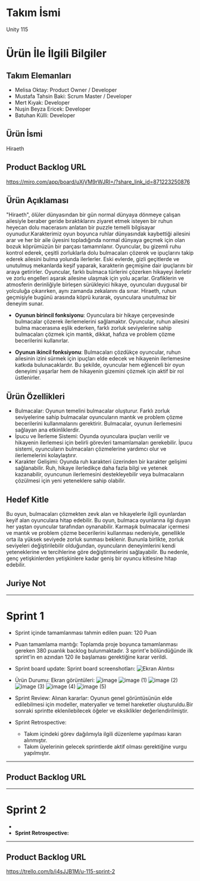 # **Takım İsmi**

Unity 115

# Ürün İle İlgili Bilgiler

## Takım Elemanları
- Melisa Oktay: Product Owner / Developer
- Mustafa Tahsin Baki: Scrum Master / Developer
- Mert Kıyak: Developer
- Nuşin Beyza Ericek: Developer
- Batuhan Külli: Developer

## Ürün İsmi

Hiraeth

## Product Backlog URL

https://miro.com/app/board/uXjVM9rWJRI=/?share_link_id=871223250876

## Ürün Açıklaması

"Hiraeth", ölüler dünyasından bir gün normal dünyaya dönmeye çalışan ailesiyle beraber geride bıraktıklarını ziyaret etmek isteyen bir ruhun heyecan dolu macerasını anlatan bir puzzle temelli bilgisayar oyunudur.Karakterimiz oyun boyunca ruhlar dünyasındak kaybettiği ailesini arar ve her bir aile üyesini topladığında normal dünyaya geçmek için olan bozuk köprümüzün bir parçası tamamnlanır. Oyuncular, bu gizemli ruhu kontrol ederek, çeşitli zorluklarla dolu bulmacaları çözerek ve ipuçlarını takip ederek ailesini bulma yolunda ilerlerler. Eski evlerde, gizli geçitlerde ve unutulmuş mekanlarda keşif yaparak, karakterin geçmişine dair ipuçlarını bir araya getirirler. Oyuncular, farklı bulmaca türlerini çözerken hikayeyi ilerletir ve zorlu engelleri aşarak ailesine ulaşmak için yolu açarlar. Grafiklerin ve atmosferin derinliğiyle birleşen sürükleyici hikaye, oyuncuları duygusal bir yolculuğa çıkarırken, aynı zamanda zekalarını da sınar. Hiraeth, ruhun geçmişiyle bugünü arasında köprü kurarak, oyunculara unutulmaz bir deneyim sunar.


- **Oyunun birincil fonksiyonu**: Oyunculara bir hikaye çerçevesinde bulmacalar çözerek ilerlemelerini sağlamaktır. Oyuncular, ruhun ailesini bulma macerasına eşlik ederken, farklı zorluk seviyelerine sahip bulmacaları çözmek için mantık, dikkat, hafıza ve problem çözme becerilerini kullanırlar.

- **Oyunun ikincil fonksiyonu**: Bulmacaları çözdükçe oyuncular, ruhun ailesinin izini sürmek için ipuçları elde edecek ve hikayenin ilerlemesine katkıda bulunacaklardır. Bu şekilde, oyuncular hem eğlenceli bir oyun deneyimi yaşarlar hem de hikayenin gizemini çözmek için aktif bir rol üstlenirler.

## Ürün Özellikleri
- Bulmacalar: Oyunun temelini bulmacalar oluşturur. Farklı zorluk seviyelerine sahip bulmacalar oyuncuların mantık ve problem çözme becerilerini kullanmalarını gerektirir. Bulmacalar, oyunun ilerlemesini sağlayan ana etkinliklerdir.
- İpucu ve İlerleme Sistemi: Oyunda oyunculara ipuçları verilir ve hikayenin ilerlemesi için belirli görevleri tamamlamaları gerekebilir. İpucu sistemi, oyuncuların bulmacaları çözmelerine yardımcı olur ve ilerlemelerini kolaylaştırır.
- Karakter Gelişimi: Oyunda ruh karakteri üzerinden bir karakter gelişimi sağlanabilir. Ruh, hikaye ilerledikçe daha fazla bilgi ve yetenek kazanabilir, oyuncunun ilerlemesini destekleyebilir veya bulmacaların çözülmesi için yeni yeteneklere sahip olabilir.
## Hedef Kitle
Bu oyun, bulmacaları çözmekten zevk alan ve hikayelerle ilgili oyunlardan keyif alan oyunculara hitap edebilir. Bu oyun, bulmaca oyunlarına ilgi duyan her yaştan oyuncular tarafından oynanabilir. Karmaşık bulmacalar içermesi ve mantık ve problem çözme becerilerini kullanması nedeniyle, genellikle orta ila yüksek seviyede zorluk sunması beklenir. Bununla birlikte, zorluk seviyeleri değiştirilebilir olduğundan, oyuncuların deneyimlerini kendi yeteneklerine ve tercihlerine göre değiştirmelerini sağlayabilir. Bu nedenle, genç yetişkinlerden yetişkinlere kadar geniş bir oyuncu kitlesine hitap edebilir.

## Juriye Not




---

# Sprint 1

- Sprint içinde tamamlanması tahmin edilen puan: 120 Puan

- Puan tamamlama mantığı: Toplamda proje boyunca tamamlanması gereken 380 puanlık backlog bulunmaktadır. 3 sprint'e bölündüğünde ilk sprint'in en azından 120 ile başlaması gerektiğine karar verildi.
- Sprint board update: Sprint board screenshotları:
![Ekran Alıntısı](https://github.com/bakimt/u-115-projectC/assets/64227311/37e599af-af88-451f-85e6-5626d584e649)

- Ürün Durumu: Ekran görüntüleri:
![image](https://github.com/bakimt/u-115-projectC/assets/64227311/13c24927-8466-4b27-a490-4c016f1e081a)
![image (1)](https://github.com/bakimt/u-115-projectC/assets/64227311/bea49d88-ee11-4982-b98e-0b63d2bf35ab)
![image (2)](https://github.com/bakimt/u-115-projectC/assets/64227311/2c14c0cf-5e40-41b5-90d6-d4d4491cc0cc)
![image (3)](https://github.com/bakimt/u-115-projectC/assets/64227311/7ad4feb2-b607-49b4-80e7-c1063eb5553f)
![image (4)](https://github.com/bakimt/u-115-projectC/assets/64227311/24ac5998-8c51-4841-b9b2-b01050d8c56f)
![image (5)](https://github.com/bakimt/u-115-projectC/assets/64227311/7b4f1e92-6ebf-4783-bc13-55b5cd943dfe)

- Sprint Review: Alınan kararlar: Oyunun genel görüntüsünün elde edilebilmesi için modeller, materyaller ve temel hareketler oluşturuldu.Bir sonraki sprintte eklenilebilecek öğeler ve eksiklikler değerlendirilmiştir.

- Sprint Retrospective:
  - Takım içindeki görev dağılımıyla ilgili düzenleme yapılması kararı alınmıştır.
  - Takım üyelerinin gelecek sprintlerde aktif olması gerektiğine vurgu yapılmıştır.


---

## Product Backlog URL



---

# Sprint 2

-
- **Sprint Retrospective:**

  

---

## Product Backlog URL

https://trello.com/b/i4sJJB1M/u-115-sprint-2
